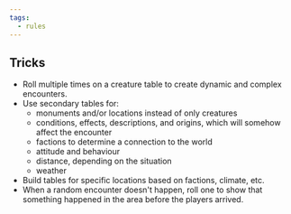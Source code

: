 ```yaml
---
tags:
  - rules
---
```





## Tricks 
- Roll multiple times on a creature table to create dynamic and complex encounters.
- Use secondary tables for:
	- monuments and/or locations instead of only creatures
	- conditions, effects, descriptions, and origins, which will somehow affect the encounter
	- factions to determine a connection to the world
	- attitude and behaviour
	- distance, depending on the situation
	- weather
- Build tables for specific locations based on factions, climate, etc.
- When a random encounter doesn't happen, roll one to show that something happened in the area before the players arrived.
